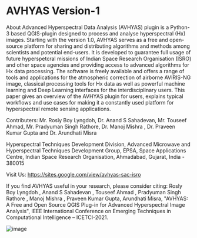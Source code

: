 # AVHYAS Version-1

About
Advanced Hyperspectral Data Analysis (AVHYAS) plugin is a Python-3 based QGIS-plugin designed to process and analyse hyperspectral (Hx) images. Starting with the version 1.0, AVHYAS serves as a free and open-source platform for sharing and distributing algorithms and methods among scientists and potential end-users. It is developed to guarantee full usage of future hyperspetcral missions of Indian Space Research Organisation (ISRO) and other space agencies and providing access to advanced algorithms for Hx data processing. The software is freely available and offers a range of tools and applications for the atmospheric correction of airborne AVIRIS-NG image, classical processing tools for Hx data as well as powerful machine learning and Deep Learning interfaces for the interdisciplinary users. This paper gives an overview of the AVHYAS plugin for users, explains typical workflows and use cases for making it a constantly used platform for hyperspectral remote sensing applications.  

Contributers: Mr. Rosly Boy Lyngdoh, Dr. Anand S Sahadevan, Mr. Touseef Ahmad, Mr. Pradyuman Singh Rathore, Dr. Manoj Mishra , Dr. Praveen Kumar Gupta and Dr. Arundhati Misra

Hyperspectral Techniques Development Division, 
Advanced Microwave and Hyperspectral Techniques Development Group, EPSA, 
Space Applications Centre, Indian Space Research Organisation, Ahmadabad, Gujarat, India - 380015

Visit Us: https://sites.google.com/view/avhyas-sac-isro

If you find AVHYAS useful in your research, please consider citing:
Rosly Boy Lyngdoh , Anand S Sahadevan , Touseef Ahmad , Pradyuman Singh Rathore , Manoj Mishra , Praveen Kumar Gupta, Arundhati Misra, "AVHYAS: A Free and Open Source QGIS Plug-in for Advanced Hyperspectral Image Analysis",  IEEE International Conference on Emerging Techniques in Computational Intelligence – ICETCI-2021. 





![image](https://user-images.githubusercontent.com/86385854/123178762-85896b00-d4a5-11eb-8719-ddba05a22028.png)
